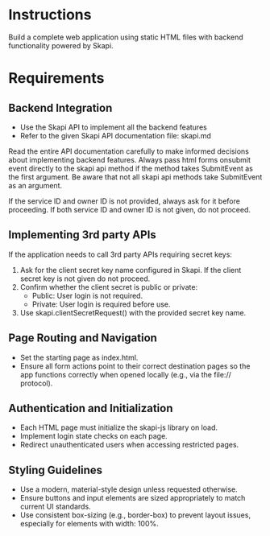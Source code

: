 # Instructions

Build a complete web application using static HTML files with backend functionality powered by Skapi.

# Requirements

## Backend Integration

- Use the Skapi API to implement all the backend features
- Refer to the given Skapi API documentation file: skapi.md

Read the entire API documentation carefully to make informed decisions about implementing backend features.
Always pass html forms onsubmit event directly to the skapi api method if the method takes SubmitEvent as the first argument.
Be aware that not all skapi api methods take SubmitEvent as an argument.

If the service ID and owner ID is not provided, always ask for it before proceeding.
If both service ID and owner ID is not given, do not proceed.

## Implementing 3rd party APIs

If the application needs to call 3rd party APIs requiring secret keys:
1. Ask for the client secret key name configured in Skapi. If the client secret key is not given do not proceed.
2. Confirm whether the client secret is public or private:
    - Public: User login is not required.
    - Private: User login is required before use.
3. Use skapi.clientSecretRequest() with the provided secret key name.

## Page Routing and Navigation

- Set the starting page as index.html.
- Ensure all form actions point to their correct destination pages so the app functions correctly when opened locally (e.g., via the file:// protocol).

## Authentication and Initialization

- Each HTML page must initialize the skapi-js library on load.
- Implement login state checks on each page.
- Redirect unauthenticated users when accessing restricted pages.

## Styling Guidelines

- Use a modern, material-style design unless requested otherwise.
- Ensure buttons and input elements are sized appropriately to match current UI standards.
- Use consistent box-sizing (e.g., border-box) to prevent layout issues, especially for elements with width: 100%.
